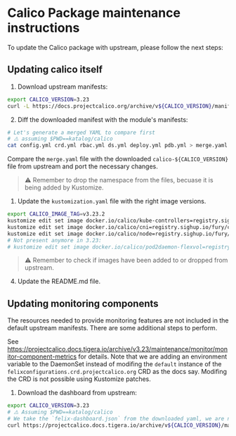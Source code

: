 # Calico Package maintenance instructions

To update the Calico package with upstream, please follow the next steps:

## Updating calico itself

1. Download upstream manifests:

```bash
export CALICO_VERSION=3.23
curl -L https://docs.projectcalico.org/archive/v${CALICO_VERSION}/manifests/calico.yaml -o calico-${CALICO_VERSION}.yaml
```

2. Diff the downloaded manifest with the module's manifests:

```bash
# Let's generate a merged YAML to compare first
# ⚠️ assuming $PWD==katalog/calico
cat config.yml crd.yml rbac.yml ds.yml deploy.yml pdb.yml > merge.yaml
```

Compare the `merge.yaml` file with the downloaded `calico-${CALICO_VERSION}` file from upstream and port the necessary changes.

> ⚠️ Remember to drop the namespace from the files, becuase it is being added by Kustomize.

1. Update the `kustomization.yaml` file with the right image versions.

```bash
export CALICO_IMAGE_TAG=v3.23.2
kustomize edit set image docker.io/calico/kube-controllers=registry.sighup.io/fury/calico/kube-controllers:${CALICO_IMAGE_TAG}
kustomize edit set image docker.io/calico/cni=registry.sighup.io/fury/calico/cni:${CALICO_IMAGE_TAG}
kustomize edit set image docker.io/calico/node=registry.sighup.io/fury/calico/node:${CALICO_IMAGE_TAG}
# Not present anymore in 3.23:
# kustomize edit set image docker.io/calico/pod2daemon-flexvol=registry.sighup.io/fury/calico/pod2daemon-flexvol:${CALICO_IMAGE_TAG}
```

> ⚠️ Remember to check if images have been added to or dropped from upstream.

4. Update the README.md file.

## Updating monitoring components

The resources needed to provide monitoring features are not included in the default upstream manifests. There are some additional steps to perform.

See <https://projectcalico.docs.tigera.io/archive/v3.23/maintenance/monitor/monitor-component-metrics> for details. Note that we are adding an environment variable to the DaemonSet instead of modifing the `default` instance of the `felixconfigurations.crd.projectcalico.org` CRD as the docs say. Modifing the CRD is not possible using Kustomize patches.

1. Download the dashboard from upstream:

```bash
export CALICO_VERSION=3.23
# ⚠️ Assuming $PWD==katalog/calico
# We take the `felix-dashboard.json` from the downloaded yaml, we are not deploying `typha`, so we don't need its dashboard.
curl https://projectcalico.docs.tigera.io/archive/v${CALICO_VERSION}/manifests/grafana-dashboards.yaml | yq '.data["felix-dashboard.json"]' | sed 's/calico-demo-prometheus/prometheus/g' | jq > ./monitoring/dashboards/felix-dashboard.json
```
